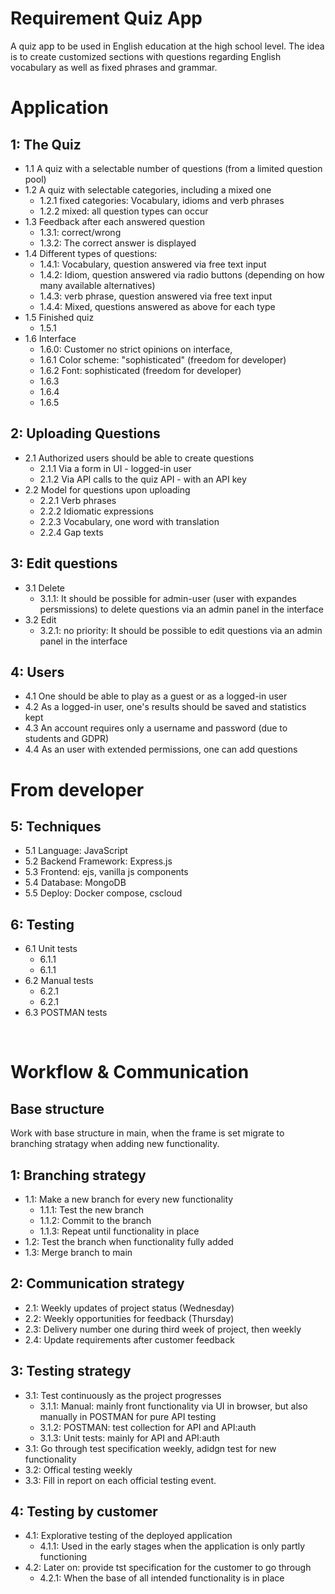 # Requirement Quiz App

A quiz app to be used in English education at the high school level. The idea is to create customized sections with questions regarding English vocabulary as well as fixed phrases and grammar.

# Application 

## 1: The Quiz
  * 1.1 A quiz with a selectable number of questions (from a limited question pool)
  * 1.2 A quiz with selectable categories, including a mixed one
    * 1.2.1 fixed categories: Vocabulary, idioms and verb phrases
    * 1.2.2 mixed: all question types can occur
  * 1.3 Feedback after each answered question
    * 1.3.1: correct/wrong
    * 1.3.2: The correct answer is displayed
  * 1.4 Different types of questions:
    * 1.4.1: Vocabulary, question answered via free text input
    * 1.4.2: Idiom, question answered via radio buttons (depending on how many available alternatives)
    * 1.4.3: verb phrase, question answered via free text input
    * 1.4.4: Mixed, questions answered as above for each type
  * 1.5 Finished quiz
    * 1.5.1
  * 1.6 Interface
    * 1.6.0: Customer no strict opinions on interface, 
    * 1.6.1 Color scheme: "sophisticated" (freedom for developer)
    * 1.6.2 Font: sophisticated (freedom for developer)
    * 1.6.3 
    * 1.6.4 
    * 1.6.5 

## 2: Uploading Questions
  * 2.1 Authorized users should be able to create questions
    * 2.1.1 Via a form in UI - logged-in user
    * 2.1.2 Via API calls to the quiz API - with an API key
  * 2.2 Model for questions upon uploading
    * 2.2.1 Verb phrases
    * 2.2.2 Idiomatic expressions
    * 2.2.3 Vocabulary, one word with translation
    * 2.2.4 Gap texts

## 3: Edit questions
  * 3.1 Delete
    * 3.1.1: It should be possible for admin-user (user with expandes persmissions) to delete questions via an admin panel in the interface
  * 3.2 Edit
    * 3.2.1: no priority: It should be possible to edit questions via an admin panel in the interface

## 4: Users
  * 4.1 One should be able to play as a guest or as a logged-in user
  * 4.2 As a logged-in user, one's results should be saved and statistics kept
  * 4.3 An account requires only a username and password (due to students and GDPR)
  * 4.4 As an user with extended permissions, one can add questions

# From developer

## 5: Techniques
  * 5.1 Language: JavaScript
  * 5.2 Backend Framework: Express.js
  * 5.3 Frontend: ejs, vanilla js components
  * 5.4 Database: MongoDB
  * 5.5 Deploy: Docker compose, cscloud

## 6: Testing
  * 6.1 Unit tests
    * 6.1.1
    * 6.1.1
  * 6.2 Manual tests
    * 6.2.1
    * 6.2.1
  * 6.3 POSTMAN tests

<br>

# Workflow & Communication

## Base structure
Work with base structure in main, when the frame is set migrate to branching stratagy when adding new functionality.

## 1: Branching strategy
* 1.1: Make a new branch for every new functionality
  * 1.1.1: Test the new branch
  * 1.1.2: Commit to the branch
  * 1.1.3: Repeat until functionality in place
* 1.2: Test the branch when functionality fully added
* 1.3: Merge branch to main

## 2: Communication strategy
* 2.1: Weekly updates of project status (Wednesday)
* 2.2: Weekly opportunities for feedback (Thursday)
* 2.3: Delivery number one during third week of project, then weekly
* 2.4: Update requirements after customer feedback

## 3: Testing strategy
* 3.1: Test continuously as the project progresses
  * 3.1.1: Manual: mainly front functionality via UI in browser, but also manually in POSTMAN for pure API testing 
  * 3.1.2: POSTMAN: test collection for API and API:auth
  * 3.1.3: Unit tests: mainly for API and API:auth
* 3.1: Go through test specification weekly, adidgn test for new functionality
* 3.2: Offical testing weekly 
* 3.3: Fill in report on each official testing event.

## 4: Testing by customer
* 4.1: Explorative testing of the deployed application
  * 4.1.1: Used in the early stages when the application is only partly functioning 
* 4.2: Later on: provide tst specification for the customer to go through
  * 4.2.1: When the base of all intended functionality is in place
